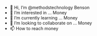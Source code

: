- 👋 Hi, I’m @methodstechnology Benson
- 👀 I’m interested in ... Money
- 🌱 I’m currently learning ... Money
- 💞️ I’m looking to collaborate on ... Money
- 📫 How to reach money

<!---
methodstechnology/methodstechnology is a ✨ special ✨ repository because its `README.md` (this file) appears on your GitHub profile.
You can click the Preview link to take a look at your changes.
--->
